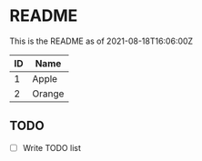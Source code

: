 # README

This is the README as of 2021-08-18T16:06:00Z

| ID | Name   |
| -- | ------ |
| 1  | Apple  |
| 2  | Orange |

## TODO

* [ ] Write TODO list
